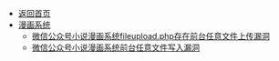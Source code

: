- [返回首页](/)
- [漫画系统](漫画系统/)
  - [微信公众号小说漫画系统fileupload.php存在前台任意文件上传漏洞](漫画系统/微信公众号小说漫画系统fileupload.php存在前台任意文件上传漏洞.md)
  - [微信公众号小说漫画系统前台任意文件写入漏洞](漫画系统/微信公众号小说漫画系统前台任意文件写入漏洞.md)
